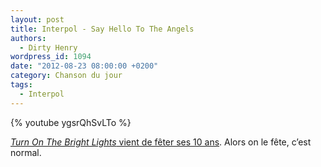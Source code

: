 ```yaml
---
layout: post
title: Interpol - Say Hello To The Angels
authors:
  - Dirty Henry
wordpress_id: 1094
date: "2012-08-23 08:00:00 +0200"
category: Chanson du jour
tags:
  - Interpol
---
```


{% youtube ygsrQhSvLTo %}

[_Turn On The Bright Lights_ vient de fêter ses 10 ans][1]. Alors on le fête,
c’est normal.

[1]:
  https://www.stereogum.com/1129252/turn-on-the-bright-lights-turns-10/reviews/the-anniversary/
